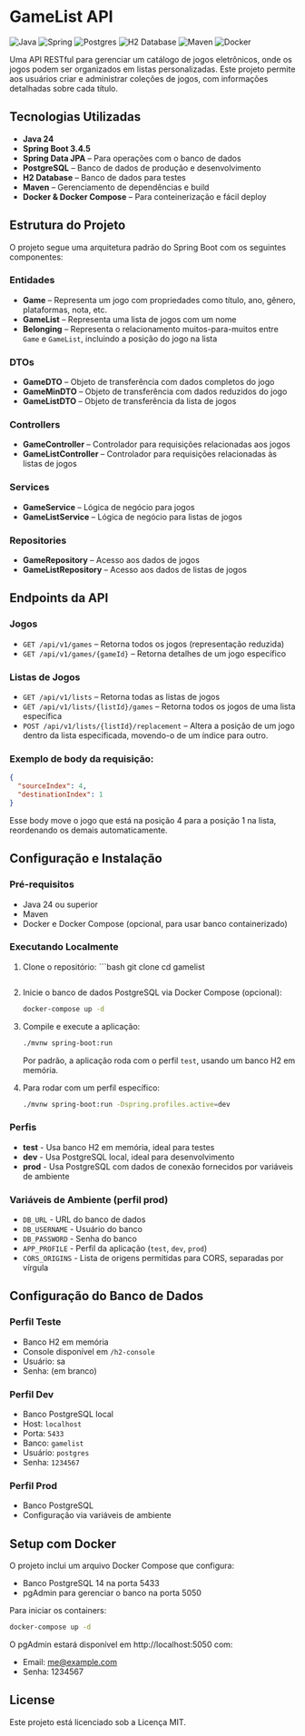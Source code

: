 # GameList API

![Java](https://img.shields.io/badge/java-%23ED8B00.svg?style=for-the-badge&logo=openjdk&logoColor=white)
![Spring](https://img.shields.io/badge/spring-%236DB33F.svg?style=for-the-badge&logo=spring&logoColor=white)
![Postgres](https://img.shields.io/badge/postgres-%23316192.svg?style=for-the-badge&logo=postgresql&logoColor=white)
![H2 Database](https://img.shields.io/badge/H2-025E8C.svg?style=for-the-badge&logo=databricks&logoColor=white)
![Maven](https://img.shields.io/badge/Maven-C71A36?style=for-the-badge&logo=Apache%20Maven&logoColor=white)
![Docker](https://img.shields.io/badge/docker-%230db7ed.svg?style=for-the-badge&logo=docker&logoColor=white)

Uma API RESTful para gerenciar um catálogo de jogos eletrônicos, onde os jogos podem ser organizados em listas
personalizadas. Este projeto permite aos usuários criar e administrar coleções de jogos, com informações detalhadas
sobre cada título.

## Tecnologias Utilizadas

- **Java 24**
- **Spring Boot 3.4.5**
- **Spring Data JPA** – Para operações com o banco de dados
- **PostgreSQL** – Banco de dados de produção e desenvolvimento
- **H2 Database** – Banco de dados para testes
- **Maven** – Gerenciamento de dependências e build
- **Docker & Docker Compose** – Para conteinerização e fácil deploy

## Estrutura do Projeto

O projeto segue uma arquitetura padrão do Spring Boot com os seguintes componentes:

### Entidades

- **Game** – Representa um jogo com propriedades como título, ano, gênero, plataformas, nota, etc.
- **GameList** – Representa uma lista de jogos com um nome
- **Belonging** – Representa o relacionamento muitos-para-muitos entre `Game` e `GameList`, incluindo a posição do jogo
  na lista

### DTOs

- **GameDTO** – Objeto de transferência com dados completos do jogo
- **GameMinDTO** – Objeto de transferência com dados reduzidos do jogo
- **GameListDTO** – Objeto de transferência da lista de jogos

### Controllers

- **GameController** – Controlador para requisições relacionadas aos jogos
- **GameListController** – Controlador para requisições relacionadas às listas de jogos

### Services

- **GameService** – Lógica de negócio para jogos
- **GameListService** – Lógica de negócio para listas de jogos

### Repositories

- **GameRepository** – Acesso aos dados de jogos
- **GameListRepository** – Acesso aos dados de listas de jogos

## Endpoints da API

### Jogos

- `GET /api/v1/games` – Retorna todos os jogos (representação reduzida)
- `GET /api/v1/games/{gameId}` – Retorna detalhes de um jogo específico

### Listas de Jogos

- `GET /api/v1/lists` – Retorna todas as listas de jogos
- `GET /api/v1/lists/{listId}/games` – Retorna todos os jogos de uma lista específica
- `POST /api/v1/lists/{listId}/replacement` – Altera a posição de um jogo dentro da lista especificada, movendo-o de um
  índice para outro.

### Exemplo de body da requisição:

```json
{
  "sourceIndex": 4,
  "destinationIndex": 1
}
```

Esse body move o jogo que está na posição 4 para a posição 1 na lista, reordenando os demais automaticamente.

## Configuração e Instalação

### Pré-requisitos

- Java 24 ou superior
- Maven
- Docker e Docker Compose (opcional, para usar banco containerizado)

### Executando Localmente

1. Clone o repositório: ```bash
   git clone <repository-url>
   cd gamelist
   ```

2. Inicie o banco de dados PostgreSQL via Docker Compose (opcional):
   ```bash
   docker-compose up -d
   ```

3. Compile e execute a aplicação:
   ```bash
   ./mvnw spring-boot:run
   ```

   Por padrão, a aplicação roda com o perfil `test`, usando um banco H2 em memória.

4. Para rodar com um perfil específico:
   ```bash
   ./mvnw spring-boot:run -Dspring.profiles.active=dev
   ```

### Perfis

- **test** - Usa banco H2 em memória, ideal para testes
- **dev** - Usa PostgreSQL local, ideal para desenvolvimento
- **prod** - Usa PostgreSQL com dados de conexão fornecidos por variáveis de ambiente

### Variáveis de Ambiente (perfil prod)

- `DB_URL` - URL do banco de dados
- `DB_USERNAME` - Usuário do banco
- `DB_PASSWORD` - Senha do banco
- `APP_PROFILE` - Perfil da aplicação (`test`, `dev`, `prod`)
- `CORS_ORIGINS` - Lista de origens permitidas para CORS, separadas por vírgula

## Configuração do Banco de Dados

### Perfil Teste

- Banco H2 em memória
- Console disponível em `/h2-console`
- Usuário: sa
- Senha: (em branco)

### Perfil Dev

- Banco PostgreSQL local
- Host: `localhost`
- Porta: `5433`
- Banco: `gamelist`
- Usuário: `postgres`
- Senha: `1234567`

### Perfil Prod

- Banco PostgreSQL
- Configuração via variáveis de ambiente

## Setup com Docker

O projeto inclui um arquivo Docker Compose que configura:

- Banco PostgreSQL 14 na porta 5433
- pgAdmin para gerenciar o banco na porta 5050

Para iniciar os containers:

```bash
docker-compose up -d
```

O pgAdmin estará disponível em http://localhost:5050 com:

- Email: me@example.com
- Senha: 1234567

## License

Este projeto está licenciado sob a Licença MIT.